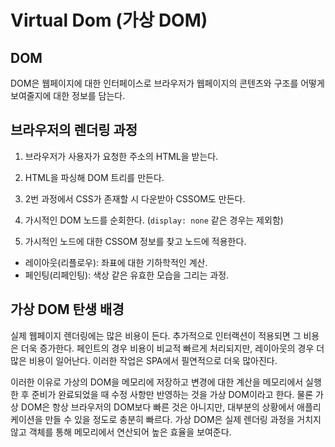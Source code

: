 # Virtual Dom (가상 DOM)

## DOM

DOM은 웹페이지에 대한 인터페이스로 브라우저가 웹페이지의 콘텐츠와 구조를 어떻게 보여줄지에 대한 정보를 담는다.

## 브라우저의 렌더링 과정

1. 브라우저가 사용자가 요청한 주소의 HTML을 받는다.

2. HTML을 파싱해 DOM 트리를 만든다.

3. 2번 과정에서 CSS가 존재할 시 다운받아 CSSOM도 만든다.

4. 가시적인 DOM 노드를 순회한다. (`display: none` 같은 경우는 제외함)

5. 가시적인 노드에 대한 CSSOM 정보를 찾고 노드에 적용한다.

- 레이아웃(리플로우): 좌표에 대한 기하학적인 계산.
- 페인팅(리페인팅): 색상 같은 유효한 모습을 그리는 과정.

## 가상 DOM 탄생 배경

실제 웹페이지 렌더링에는 많은 비용이 든다. 추가적으로 인터랙션이 적용되면 그 비용은 더욱 증가한다. 페인트의 경우 비용이 비교적 빠르게 처리되지만, 레이아웃의 경우 더 많은 비용이 일어난다. 이러한 작업은 SPA에서 필연적으로 더욱 많아진다.

이러한 이유로 가상의 DOM을 메모리에 저장하고 변경에 대한 계산을 메모리에서 실행한 후 준비가 완료되었을 때 수정 사항만 반영하는 것을 가상 DOM이라고 한다. 물론 가상 DOM은 항상 브라우저의 DOM보다 빠른 것은 아니지만, 대부분의 상황에서 애플리케이션을 만들 수 있을 정도로 충분히 빠르다. 가상 DOM은 실제 렌더링 과정을 거치지 않고 객체를 통해 메모리에서 연산되어 높은 효율을 보여준다.
